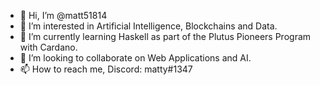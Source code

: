 - 👋 Hi, I’m @matt51814
- 👀 I’m interested in Artificial Intelligence, Blockchains and Data.
- 🌱 I’m currently learning Haskell as part of the Plutus Pioneers Program with Cardano.
- 💞️ I’m looking to collaborate on Web Applications and AI.
- 📫 How to reach me, Discord: matty#1347

<!---
matt51814/matt51814 is a ✨ special ✨ repository because its `README.md` (this file) appears on your GitHub profile.
You can click the Preview link to take a look at your changes.
--->
